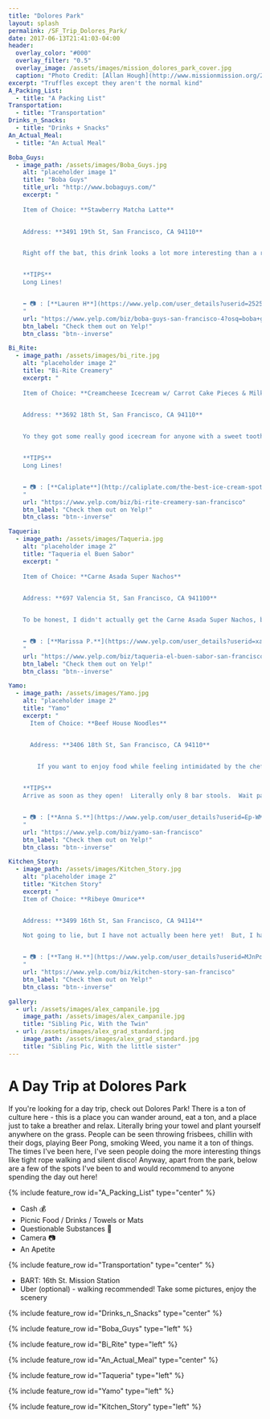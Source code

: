 ```yaml
---
title: "Dolores Park"
layout: splash
permalink: /SF_Trip_Dolores_Park/
date: 2017-06-13T21:41:03-04:00
header:
  overlay_color: "#000"
  overlay_filter: "0.5"
  overlay_image: /assets/images/mission_dolores_park_cover.jpg
  caption: "Photo Credit: [Allan Hough](http://www.missionmission.org/2015/07/27/what-dolores-park-is-like-nowadays/)"
excerpt: "Truffles except they aren't the normal kind"
A_Packing_List: 
  - title: "A Packing List"
Transportation: 
  - title: "Transportation"
Drinks_n_Snacks: 
  - title: "Drinks + Snacks"
An_Actual_Meal: 
  - title: "An Actual Meal"

Boba_Guys:
  - image_path: /assets/images/Boba_Guys.jpg
    alt: "placeholder image 1"
    title: "Boba Guys"
    title_url: "http://www.bobaguys.com/"
    excerpt: "
    
    Item of Choice: **Stawberry Matcha Latte**
    

    Address: **3491 19th St, San Francisco, CA 94110**


    Right off the bat, this drink looks a lot more interesting than a regular old Boba Milk Tea.  Introducing the Strawberry Matcha Latte!  Please do everyone a favor and remember to mix your drink but don't forget to take a shameless snapchat / instagram boomerang post.  This place can have quite the line, plan ahead for a wait!  Sip your drink right on the park lawn.  Oh yeah they aren't open on Mondays...


    **TIPS**
    Long Lines!


    ⬅ 📷 : [**Lauren H**](https://www.yelp.com/user_details?userid=2525pHg54BZRvcS8j4vR9w). 
    " 
    url: "https://www.yelp.com/biz/boba-guys-san-francisco-4?osq=boba+guys"
    btn_label: "Check them out on Yelp!"
    btn_class: "btn--inverse"

Bi_Rite:
  - image_path: /assets/images/bi_rite.jpg
    alt: "placeholder image 2"
    title: "Bi-Rite Creamery"
    excerpt: "
    
    Item of Choice: **Creamcheese Icecream w/ Carrot Cake Pieces & Milk Chocolate Icecream**
    

    Address: **3692 18th St, San Francisco, CA 94110**


    Yo they got some really good icecream for anyone with a sweet tooth.  The line completely wrapped around the corner and we had to wait 30 minutes, but it was worth the wait!  I was at first skeptical of the cream cheese icecream, but it turned out to be a very pleasant surprise!  Carrot Cake chunks were delicious paired with the ice cream!  Originally I just got the mlik chocolate icecream as an aftertought becuase my order came with two flavors.  I bit into icecream that had the texture of crushed M&Ms and it was wonderful.  Each icecream scoop was the perfect consistency and hit the spot for the hot but windy day.  I also got the waffle bowl, but I'd probably just stick to the cone!


    **TIPS**
    Long Lines!


    ⬅ 📷 : [**Caliplate**](http://caliplate.com/the-best-ice-cream-spots-in-the-greater-san-francisco-bay-area/). 
    " 
    url: "https://www.yelp.com/biz/bi-rite-creamery-san-francisco"
    btn_label: "Check them out on Yelp!"
    btn_class: "btn--inverse"

Taqueria:
  - image_path: /assets/images/Taqueria.jpg
    alt: "placeholder image 2"
    title: "Taqueria el Buen Sabor"
    excerpt: "
    
    Item of Choice: **Carne Asada Super Nachos**
    

    Address: **697 Valencia St, San Francisco, CA 941100**


    To be honest, I didn't actually get the Carne Asada Super Nachos, but the family behind me did and I immediately regret my decision to get the Carne Asada Super Burrito.  Although, once I tasted it, it was delicious!  My friend couldn't believe that there was good Mexican food outside of SoCal, but this proved her wrong.  (She also hasn't traveled much out of SoCal anyway - her loss).  This was a fat burrito and was hard to finish in one sitting!  At a very decent price for SF standards, I'm coming back here.


    ⬅ 📷 : [**Marissa P.**](https://www.yelp.com/user_details?userid=xa2QB6ln4bxHaQDnJQe3Bw). 
    " 
    url: "https://www.yelp.com/biz/taqueria-el-buen-sabor-san-francisco"
    btn_label: "Check them out on Yelp!"
    btn_class: "btn--inverse"

Yamo:
  - image_path: /assets/images/Yamo.jpg
    alt: "placeholder image 2"
    title: "Yamo"
    excerpt: "
      Item of Choice: **Beef House Noodles**


      Address: **3406 18th St, San Francisco, CA 94110**


        If you want to enjoy food while feeling intimidated by the chef herself, Yamo is the place.  I went with friends my first time, and they explicitly warned me of the Tiger Mom.  She didn't fall short of her expectations - she runs a tight ship!  NO PICTURES!.  There was an odd contradiction of great food paired with mild discomfort from the chef's demeanor but not an absolute turn off and will not stop me from sitting quitely at the table once again.
    

    **TIPS**
    Arrive as soon as they open!  Literally only 8 bar stools.  Wait patiently at the door for you to be called in.  Please let the woman do her business otherwise you might get a rude welcome!  **CASH ONLY**


    ⬅ 📷 : [**Anna S.**](https://www.yelp.com/user_details?userid=Ep-WMigPygd7lsdwvZ354Q)
    " 
    url: "https://www.yelp.com/biz/yamo-san-francisco"
    btn_label: "Check them out on Yelp!"
    btn_class: "btn--inverse"

Kitchen_Story:
  - image_path: /assets/images/Kitchen_Story.jpg
    alt: "placeholder image 2"
    title: "Kitchen Story"
    excerpt: "
    Item of Choice: **Ribeye Omurice**


    Address: **3499 16th St, San Francisco, CA 94114**

    Not going to lie, but I have not actually been here yet!  But, I have heard from enough of my friends that their brunch is top notch!  Their plating is aesthetic af and worth the shameless instagram post.  When I come back to Dolores Park this is going to be my brunch spot of choice!
    

    ⬅ 📷 : [**Tang H.**](https://www.yelp.com/user_details?userid=MJnPdk03e2EP1k06tWoV5A)
    " 
    url: "https://www.yelp.com/biz/kitchen-story-san-francisco"
    btn_label: "Check them out on Yelp!"
    btn_class: "btn--inverse"

gallery:
  - url: /assets/images/alex_campanile.jpg
    image_path: /assets/images/alex_campanile.jpg
    title: "Sibling Pic, With the Twin"
  - url: /assets/images/alex_grad_standard.jpg
    image_path: /assets/images/alex_grad_standard.jpg
    title: "Sibling Pic, With the little sister"
---
```


# A Day Trip at Dolores Park

If you're looking for a day trip, check out Dolores Park! There is a ton of culture here - this is a place you can wander around, eat a ton, and a place just to take a breather and relax.  Literally bring your towel and plant yourself anywhere on the grass.  People can be seen throwing frisbees, chillin with their dogs, playing Beer Pong, smoking Weed, you name it a ton of things.  The times I've been here, I've seen people doing the more interesting things like tight rope walking and silent disco!  Anyway, apart from the park, below are a few of the spots I've been to and would recommend to anyone spending the day out here!


{% include feature_row id="A_Packing_List" type="center" %}

* Cash 💰 
* Picnic Food / Drinks / Towels or Mats
* Questionable Substances 🚬
* Camera 📷
* An Apetite 


{% include feature_row id="Transportation" type="center" %}
* BART: 16th St. Mission Station 
* Uber (optional) - walking recommended!  Take some pictures, enjoy the scenery


{% include feature_row id="Drinks_n_Snacks" type="center" %}


{% include feature_row id="Boba_Guys" type="left" %}

{% include feature_row id="Bi_Rite" type="left" %}


{% include feature_row id="An_Actual_Meal" type="center" %}


{% include feature_row id="Taqueria" type="left" %}

{% include feature_row id="Yamo" type="left" %}

{% include feature_row id="Kitchen_Story" type="left" %}